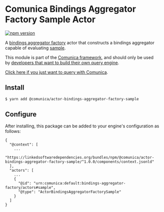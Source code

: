 # Comunica Bindings Aggregator Factory Sample Actor

[![npm version](https://badge.fury.io/js/%40comunica%2Factor-bindings-aggregator-factory-sample.svg)](https://www.npmjs.com/package/@comunica/actor-bindings-aggregator-factory-sample)

A [bindings aggregator factory](https://github.com/comunica/comunica/tree/master/packages/bus-bindings-aggregator-factory) actor
that constructs a bindings aggregator capable of evaluating [sample](https://www.w3.org/TR/sparql11-query/#defn_aggSample).

This module is part of the [Comunica framework](https://github.com/comunica/comunica),
and should only be used by [developers that want to build their own query engine](https://comunica.dev/docs/modify/).

[Click here if you just want to query with Comunica](https://comunica.dev/docs/query/).

## Install

```bash
$ yarn add @comunica/actor-bindings-aggregator-factory-sample
```

## Configure

After installing, this package can be added to your engine's configuration as follows:
```text
{
  "@context": [
    ...
    "https://linkedsoftwaredependencies.org/bundles/npm/@comunica/actor-bindings-aggregator-factory-sample/^1.0.0/components/context.jsonld"
  ],
  "actors": [
    ...
    {
      "@id": "urn:comunica:default:bindings-aggregator-factory/actors#sample",
      "@type": "ActorBindingsAggregatorFactorySample"
    }
  ]
}
```
